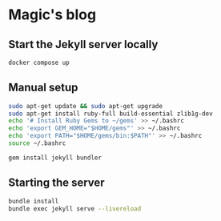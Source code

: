 # Magic's blog

## Start the Jekyll server locally

```bash
docker compose up
```

## Manual setup

```bash
sudo apt-get update && sudo apt-get upgrade
sudo apt-get install ruby-full build-essential zlib1g-dev
echo '# Install Ruby Gems to ~/gems' >> ~/.bashrc
echo 'export GEM_HOME="$HOME/gems"' >> ~/.bashrc
echo 'export PATH="$HOME/gems/bin:$PATH"' >> ~/.bashrc
source ~/.bashrc

gem install jekyll bundler
```

## Starting the server

```bash
bundle install
bundle exec jekyll serve --livereload
```